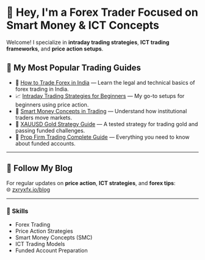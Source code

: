 # 👋 Hey, I'm a Forex Trader Focused on Smart Money & ICT Concepts

Welcome! I specialize in **intraday trading strategies**, **ICT trading frameworks**, and **price action setups**.

## 🧠 My Most Popular Trading Guides

- 📘 [How to Trade Forex in India](https://zxryxfx.io/blog/how-to-trade-forex-in-india) — Learn the legal and technical basics of forex trading in India.
- 📈 [Intraday Trading Strategies for Beginners](https://zxryxfx.io/blog/intraday-trading-strategies-for-beginners) — My go-to setups for beginners using price action.
- 🧠 [Smart Money Concepts in Trading](https://zxryxfx.io/blog/what-are-smart-money-concepts-in-trading) — Understand how institutional traders move markets.
- 🥇 [XAUUSD Gold Strategy Guide](https://zxryxfx.io/blog/xauusd-gold-trading-strategy-guide) — A tested strategy for trading gold and passing funded challenges.
- 💼 [Prop Firm Trading Complete Guide](https://zxryxfx.io/blog/prop-firm-trading-complete-guide) — Everything you need to know about funded accounts.

---

## 📍 Follow My Blog

For regular updates on **price action**, **ICT strategies**, and **forex tips**:  
🌐 [zxryxfx.io/blog](https://zxryxfx.io/blog)

---

### 📌 Skills
- Forex Trading
- Price Action Strategies
- Smart Money Concepts (SMC)
- ICT Trading Models
- Funded Account Preparation
